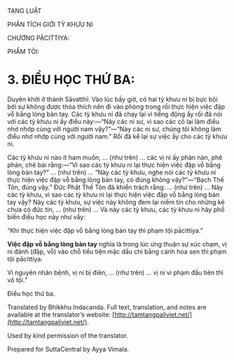  

TẠNG LUẬT

PHÂN TÍCH GIỚI TỲ KHƯU NI

CHƯƠNG PĀCITTIYA:

PHẨM TỎI:

# 3\. ĐIỀU HỌC THỨ BA:

Duyên khởi ở thành Sāvatthī: Vào lúc bấy giờ, có hai tỳ khưu ni bị bực bội bởi sự không được thỏa thích nên đi vào phòng trong rồi thực hiện việc đập vỗ bằng lòng bàn tay. Các tỳ khưu ni đã chạy lại vì tiếng động ấy rồi đã nói với các tỳ khưu ni ấy điều này:—“Này các ni sư, vì sao các cô lại làm điều nhơ nhớp cùng với người nam vậy?”—“Này các ni sư, chúng tôi không làm điều nhơ nhớp cùng với người nam.” Rồi đã kể lại sự việc ấy cho các tỳ khưu ni.

Các tỳ khưu ni nào ít ham muốn, … (như trên) … các vị ni ấy phàn nàn, phê phán, chê bai rằng:—“Vì sao các tỳ khưu ni lại thực hiện việc đập vỗ bằng lòng bàn tay?” … (như trên) … “Này các tỳ khưu, nghe nói các tỳ khưu ni thực hiện việc đập vỗ bằng lòng bàn tay, có đúng không vậy?”—“Bạch Thế Tôn, đúng vậy.” Đức Phật Thế Tôn đã khiển trách rằng: … (như trên) … Này các tỳ khưu, vì sao các tỳ khưu ni lại thực hiện việc đập vỗ bằng lòng bàn tay vậy? Này các tỳ khưu, sự việc này không đem lại niềm tin cho những kẻ chưa có đức tin, … (như trên) … Và này các tỳ khưu, các tỳ khưu ni hãy phổ biến điều học này như vầy:

“Khi thực hiện việc đập vỗ bằng lòng bàn tay thì phạm tội pācittiya.”

**Việc đập vỗ bằng lòng bàn tay** nghĩa là trong lúc ưng thuận sự xúc chạm, vị ni đánh (đập, vỗ) vào chỗ tiểu tiện mặc dầu chỉ bằng cánh hoa sen thì phạm tội pācittiya.

Vì nguyên nhân bệnh, vị ni bị điên, … (như trên) … vị ni vi phạm đầu tiên thì vô tội.”

Điều học thứ ba.

Translated by Bhikkhu Indacanda. Full text, translation, and notes are available at the translator’s website: [http://tamtangpaliviet.net/](http://tamtangpaliviet.net/).

Used by kind permission of the translator.

Prepared for SuttaCentral by Ayya Vimala.